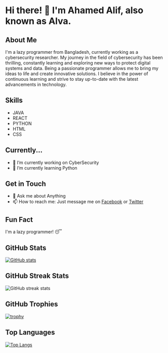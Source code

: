 # Hi there! 👋 I'm Ahamed Alif, also known as Alva.

## About Me
I'm a lazy programmer from Bangladesh, currently working as a cybersecurity researcher. My journey in the field of cybersecurity has been thrilling, constantly learning and exploring new ways to protect digital systems and data. Being a passionate programmer allows me to bring my ideas to life and create innovative solutions. I believe in the power of continuous learning and strive to stay up-to-date with the latest advancements in technology.

## Skills
- JAVA
- REACT
- PYTHON
- HTML
- CSS

## Currently...
- 🔭 I’m currently working on CyberSecurity 
- 🌱 I’m currently learning Python 

## Get in Touch
- 💬 Ask me about Anything 
- 📫 How to reach me: Just message me on [Facebook](https://www.facebook.com/Alif0x1) or [Twitter](https://twitter.com/Alif0x1)  

## Fun Fact
I'm a lazy programmer! 😴

## GitHub Stats
[![GitHub stats](https://github-readme-stats.vercel.app/api?username=Alif0x1&show_icons=true)](https://github.com/anuraghazra/github-readme-stats)

## GitHub Streak Stats
![GitHub streak stats](https://streak-stats.demolab.com/?user=Alif0x1)

## GitHub Trophies
[![trophy](https://github-profile-trophy.vercel.app/?username=Alif0x1)](https://github.com/ryo-ma/github-profile-trophy)

## Top Languages
[![Top Langs](https://github-readme-stats.vercel.app/api/top-langs/?username=Alif0x1)](https://github.com/anuraghazra/github-readme-stats)
